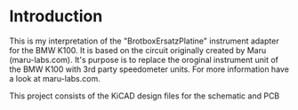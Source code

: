 # Introduction

This is my interpretation of the "BrotboxErsatzPlatine" instrument adapter for the BMW K100. It is based on the circuit originally created by Maru (maru-labs.com).
It's purpose is to replace the oroginal instrument unit of the BMW K100 with 3rd party speedometer units. For more information have a look at maru-labs.com.

This project consists of the KiCAD design files for the schematic and PCB
